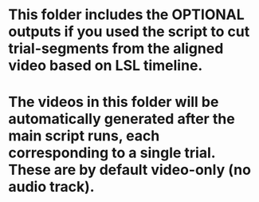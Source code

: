 # This folder includes the OPTIONAL outputs if you used the script to cut trial-segments from the aligned video based on LSL timeline.

# The videos in this folder will be automatically generated after the main script runs, each corresponding to a single trial. These are by default video-only (no audio track).
